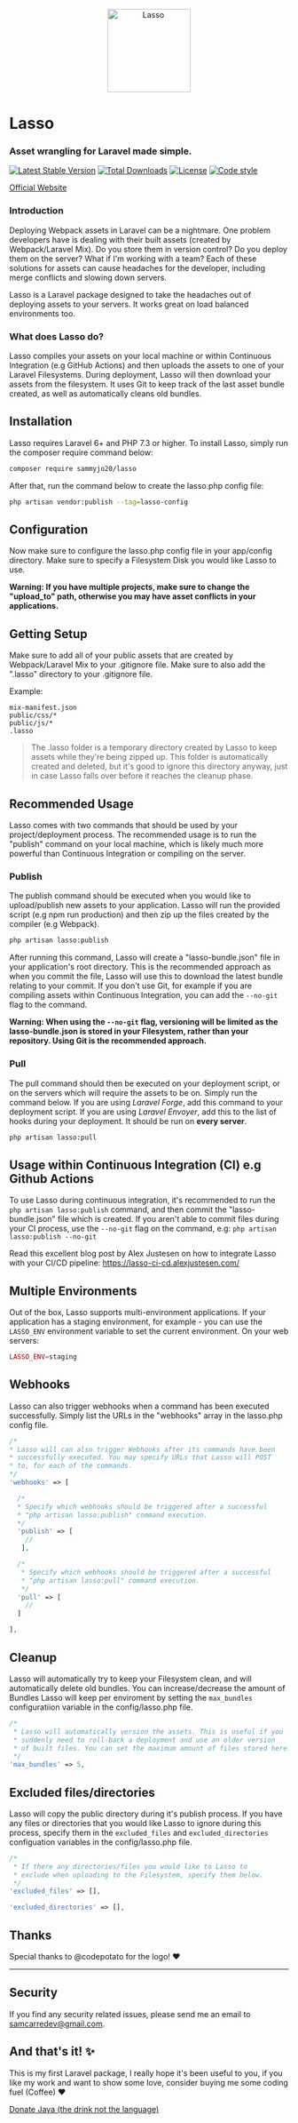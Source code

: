 <p align="center">
  <img src="https://getlasso.dev/images/lasso-logo-small.png" alt="Lasso" height="150">
</p>

# Lasso
### Asset wrangling for Laravel made simple.

[![Latest Stable Version](https://poser.pugx.org/sammyjo20/lasso/v)](//packagist.org/packages/sammyjo20/lasso) [![Total Downloads](https://poser.pugx.org/sammyjo20/lasso/downloads)](//packagist.org/packages/sammyjo20/lasso) [![License](https://poser.pugx.org/sammyjo20/lasso/license)](//packagist.org/packages/sammyjo20/lasso)
[![Code style][ico-code-style]][link-code-style] 

[Official Website](https://getlasso.dev)

### Introduction

Deploying Webpack assets in Laravel can be a nightmare. One problem developers have is dealing with their built assets (created by Webpack/Laravel Mix). Do you store them in version control? Do you deploy them on the server? What if I'm working with a team? Each of these solutions for assets can cause headaches for the developer, including merge conflicts and slowing down servers.

Lasso is a Laravel package designed to take the headaches out of deploying assets to your servers. It works great on load balanced environments too.

### What does Lasso do?

Lasso compiles your assets on your local machine or within Continuous Integration (e.g GitHub Actions) and then uploads the assets to one of your Laravel Filesystems. During deployment, Lasso will then download your assets from the filesystem. It uses Git to keep track of the last asset bundle created, as well as automatically cleans old bundles.

## Installation

Lasso requires Laravel 6+ and PHP 7.3 or higher. To install Lasso, simply run the composer require command below:

```bash
composer require sammyjo20/lasso
```

After that, run the command below to create the lasso.php config file:

```bash
php artisan vendor:publish --tag=lasso-config
```

## Configuration

Now make sure to configure the lasso.php config file in your app/config directory. Make sure to specify a Filesystem Disk you would like Lasso to use.

**Warning: If you have multiple projects, make sure to change the "upload_to" path, otherwise you may have asset conflicts in your applications.**

## Getting Setup
Make sure to add all of your public assets that are created by Webpack/Laravel Mix to your .gitignore file. Make sure to also add the ".lasso" directory to your .gitignore file.

Example:

```text
mix-manifest.json
public/css/*
public/js/*
.lasso
```
> The .lasso folder is a temporary directory created by Lasso to keep assets while they're being zipped up. This folder is automatically created and deleted, but it's good to ignore this directory anyway, just in case Lasso falls over before it reaches the cleanup phase.

## Recommended Usage

Lasso comes with two commands that should be used by your project/deployment process. The recommended usage is to run the "publish" command on your local machine, which is likely much more powerful than Continuous Integration or compiling on the server.

### Publish

The publish command should be executed when you would like to upload/publish new assets to your application. Lasso will run the provided script (e.g npm run production) and then zip up the files created by the compiler (e.g Webpack).

```bash
php artisan lasso:publish
```

After running this command, Lasso will create a "lasso-bundle.json" file in your application's root directory. This is the recommended approach as when you commit the file, Lasso will use this to download the latest bundle relating to your commit. If you don't use Git, for example if you are compiling assets within Continuous Integration, you can add the `--no-git` flag to the command.

**Warning: When using the `--no-git` flag, versioning will be limited as the lasso-bundle.json is stored in your Filesystem, rather than your repository. Using Git is the recommended approach.**

### Pull

The pull command should then be executed on your deployment script, or on the servers which will require the assets to be on. Simply run the command below. If you are using *Laravel Forge*, add this command to your deployment script. If you are using *Laravel Envoyer*, add this to the list of hooks during your deployment. It should be run on **every server**.

```bash
php artisan lasso:pull
```

## Usage within Continuous Integration (CI) e.g Github Actions

To use Lasso during continuous integration, it's recommended to run the `php artisan lasso:publish` command, and then commit the "lasso-bundle.json" file which is created. If you aren't able to commit files during your CI process, use the `--no-git` flag on the command, e.g: `php artisan lasso:publish --no-git`

Read this excellent blog post by Alex Justesen on how to integrate Lasso with your CI/CD pipeline: https://lasso-ci-cd.alexjustesen.com/

## Multiple Environments

Out of the box, Lasso supports multi-environment applications. If your application has a staging environment, for example - you can use the `LASSO_ENV` environment variable to set the current environment. On your web servers:

```php
LASSO_ENV=staging
```

## Webhooks

Lasso can also trigger webhooks when a command has been executed successfully. Simply list the URLs in the "webhooks" array in the lasso.php config file.

```php
/*
* Lasso will can also trigger Webhooks after its commands have been
* successfully executed. You may specify URLs that Lasso will POST
* to, for each of the commands.
*/
'webhooks' => [

  /*
  * Specify which webhooks should be triggered after a successful
  * "php artisan lasso:publish" command execution.
  */
  'publish' => [
    //
   ],

  /*
   * Specify which webhooks should be triggered after a successful
   * "php artisan lasso:pull" command execution.
   */
  'pull' => [
    //
  ]

],
```

## Cleanup

Lasso will automatically try to keep your Filesystem clean, and will automatically delete old bundles. You can increase/decrease the amount of Bundles Lasso will keep per enviroment by setting the `max_bundles` configuratiion variable in the config/lasso.php file.

```php
/*
 * Lasso will automatically version the assets. This is useful if you
 * suddenly need to roll-back a deployment and use an older version
 * of built files. You can set the maximum amount of files stored here.
 */
'max_bundles' => 5,
```

## Excluded files/directories

Lasso will copy the public directory during it's publish process. If you have any files or directories that you would like Lasso to ignore during this process, specify them in the `excluded_files` and `excluded_directories` configuation variables in the config/lasso.php file.

```php
/*
 * If there any directories/files you would like to Lasso to
 * exclude when uploading to the Filesystem, specify them below.
 */
'excluded_files' => [],

'excluded_directories' => [],
```

## Thanks

Special thanks to @codepotato for the logo! ❤️

---

## Security

If you find any security related issues, please send me an email to samcarredev@gmail.com.

## And that's it! ✨

This is my first Laravel package, I really hope it's been useful to you, if you like my work and want to show some love, consider buying me some coding fuel (Coffee) ❤

[Donate Java (the drink not the language)](https://ko-fi.com/sammyjo20)

[ico-tests]: https://img.shields.io/github/workflow/status/Sammyjo20/Lasso/tests/master?label=tests&style=flat-square
[link-tests]: https://github.com/Sammyjo20/Lasso/actions?query=workflow%3Atests
[ico-code-style]: https://github.com/Sammyjo20/Lasso/workflows/code%20style/badge.svg
[ico-code-style]: https://img.shields.io/github/workflow/status/Sammyjo20/Lasso/code%20style?style=flat-square
[link-code-style]: https://github.com/Sammyjo20/Lasso/actions?query=workflow%3A%22code+style%22
